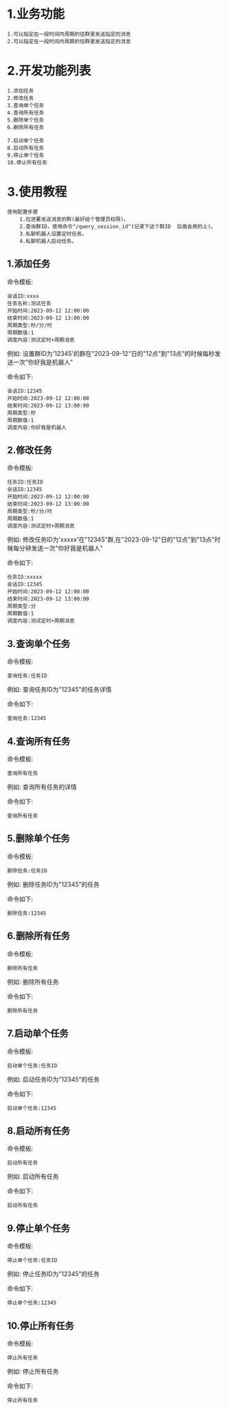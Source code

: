 # 1.业务功能
    1.可以指定在一段时间内周期的往群里发送指定的消息
    2.可以指定在一段时间内周期的往群里发送指定的消息

# 2.开发功能列表
    1.添加任务
    2.修改任务
    3.查询单个任务
    4.查询所有任务
    5.删除单个任务
    6.删除所有任务

    7.启动单个任务
    8.启动所有任务
    9.停止单个任务
    10.停止所有任务


# 3.使用教程
    使用配置步骤
        1.拉进要发送消息的群(最好给个管理员权限)。
        2.查询群ID，使用命令"/query_session_id"(记录下这个群ID  后面会用的上)。
        3.私聊机器人设置定时任务。
        4.私聊机器人启动任务。

        
## 1.添加任务
命令模板:

    会话ID:xxxx
    任务名称:测试任务
    开始时间:2023-09-12 12:00:00
    结束时间:2023-09-12 13:00:00
    周期类型:秒/分/时
    周期数值:1
    调度内容:测试定时+周期消息

例如: 设置群ID为'12345'的群在"2023-09-12"日的"12点"到"13点"的时候每秒发送一次"你好我是机器人"

命令如下:

    会话ID:12345
    开始时间:2023-09-12 12:00:00
    结束时间:2023-09-12 13:00:00
    周期类型:秒
    周期数值:1
    调度内容:你好我是机器人
## 2.修改任务

命令模板:
    
    任务ID:任务ID
    会话ID:12345
    开始时间:2023-09-12 12:00:00
    结束时间:2023-09-12 13:00:00
    周期类型:秒/分/时
    周期数值:1
    调度内容:测试定时+周期消息

例如: 修改任务ID为'xxxxx'在"12345"群,在"2023-09-12"日的"12点"到"13点"时候每分钟发送一次"你好我是机器人"

命令如下:

    任务ID:xxxxx
    会话ID:12345
    开始时间:2023-09-12 12:00:00
    结束时间:2023-09-12 13:00:00
    周期类型:分
    周期数值:1
    调度内容:测试定时+周期消息
## 3.查询单个任务

命令模板:

    查询任务:任务ID

例如: 查询任务ID为"12345"的任务详情
    

命令如下:

    查询任务:12345
## 4.查询所有任务

命令模板:

    查询所有任务

例如: 查询所有任务的详情


命令如下:

    查询所有任务
## 5.删除单个任务
命令模板:

    删除任务:任务ID

例如: 删除任务ID为"12345"的任务


命令如下:

    删除任务:12345
## 6.删除所有任务

命令模板:

    删除所有任务

例如: 删除所有任务


命令如下:

    删除所有任务
## 7.启动单个任务
命令模板:

    启动单个任务:任务ID

例如: 启动任务ID为"12345"的任务


命令如下:

    启动单个任务:12345
## 8.启动所有任务
命令模板:

    启动所有任务

例如: 启动所有任务


命令如下:

    启动所有任务
## 9.停止单个任务
命令模板:

    停止单个任务:任务ID

例如: 停止任务ID为"12345"的任务


命令如下:

    停止单个任务:12345
## 10.停止所有任务
命令模板:

    停止所有任务

例如: 停止所有任务


命令如下:

    停止所有任务